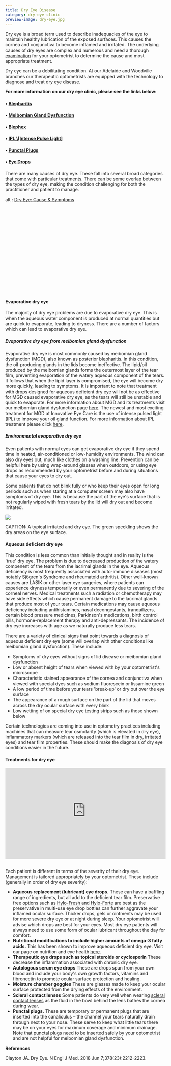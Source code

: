 ```yaml
---
title: Dry Eye Disease
category: dry-eye-clinic
preview-image: dry-eye.jpg
---
```

<div class="employee-heading">
<p><p>Dry eye is a broad term used to describe inadequacies of the eye to maintain healthy lubrication of the exposed surfaces. This causes the cornea and conjunctiva to become inflamed and irritated. The underlying causes of dry eyes are complex and numerous and need a thorough <a href="/what-we-do/eye-exam">examination</a> for your optometrist to determine the cause and most appropriate treatment. </p>
<p>Dry eye can be a debilitating condition. At our Adelaide and Woodville branches our therapeutic optometrists are equipped with the technology to diagnose and treat dry eye disease. </p>
<p><b>For more information on our dry eye clinic, please see the links below:</b></p>
<h4>• <a href="/what-we-do/blepharitis">Blepharitis</a></h4>
<h4>• <a href="/what-we-do/meibomian-gland-dysfunction">Meibomian Gland Dysfunction</a></h4>
<h4>• <a href="/what-we-do/blephex">Blephex</a></h4>
<h4>• <a href="/what-we-do/ipl">IPL \[Intense Pulse Light]</a></h4>
<h4>• <a href="/what-we-do/punctal-plugs">Punctal Plugs</a></h4>
<h4>• <a href="/what-we-do/eye-drops">Eye Drops</a></h4></p>
</div>

There are many causes of dry eye. These fall into several broad categories that come with particular treatments. There can be some overlap between the types of dry eye, making the condition challenging for both the practitioner and patient to manage.

<div class="myWrapper" style="position: relative; padding-bottom: 56.25%; height: 0;"><!--\[if IE]><iframe frameborder="0" type="text/html" src="https://2689-2347.captiv8online.com/animations/embed/one/dry-eye-cause-symptoms?player_width=100%&player_height=100%&site_company_language=34&autostart=false" width="100%" height="100%" style="position:absolute;top:0;left:0;width:100%;height:100%;"></iframe><!\[endif]--><!--\[if !IE]> <--><object data="https://2689-2347.captiv8online.com/animations/embed/one/dry-eye-cause-symptoms?player_width=100%&player_height=100%&site_company_language=34&autostart=false" type="text/html" width="100%" height="100%" style="position:absolute;top:0;left:0;width:100%;height:100%;">  alt : <a href="https://2689-2347.captiv8online.com/animations/embed/one/dry-eye-cause-symptoms?player_width=100%&player_height=100%&site_company_language=34&autostart=false">Dry Eye: Cause & Symptoms</a></object><!--> <!\[endif]--></div>

<br>

#### Evaporative dry eye

The majority of dry eye problems are due to evaporative dry eye. This is when the aqueous water component is produced at normal quantities but are quick to evaporate, leading to dryness. There are a number of factors which can lead to evaporative dry eye.

##### Evaporative dry eye from meibomian gland dysfunction

Evaporative dry eye is most commonly caused by meibomian gland dysfunction (MGD), also known as posterior blepharitis. In this condition, the oil-producing glands in the lids become ineffective. The lipid/oil produced by the meibomian glands forms the outermost layer of the tear film, preventing evaporation of the watery aqueous component of the tears. It follows that when the lipid layer is compromised, the eye will become dry more quickly, leading to symptoms. It is important to note that treatment with drops designed for aqueous deficient dry eye will not be as effective for MGD caused evaporative dry eye, as the tears will still be unstable and quick to evaporate. For more information about MGD and its treatments visit our meibomian gland dysfunction page [here](/what-we-do/meibomian-gland-dysfunction). The newest and most exciting treatment for MGD at Innovative Eye Care is the use of intense pulsed light (IPL) to improve your oil gland function. For more information about IPL treatment please click [here](/what-we-do/ipl).

##### Environmental evaporative dry eye

Even patients with normal eyes can get evaporative dry eye if they spend time in heated, air-conditioned or low-humidity environments. The wind can also dry eyes out, much like clothes on a washing line. Prevention can be helpful here by using wrap-around glasses when outdoors, or using eye drops as recommended by your optometrist before and during situations that cause your eyes to dry out. 

Some patients that do not blink fully or who keep their eyes open for long periods such as when staring at a computer screen may also have symptoms of dry eye. This is because the part of the eye's surface that is not regularly wiped with fresh tears by the lid will dry out and become irritated.

![](/uploads/dry-eye-poor-blinking.jpg)

CAPTION: A typical irritated and dry eye. The green speckling shows the dry areas on the eye surface.

#### Aqueous deficient dry eye

This condition is less common than initially thought and in reality is the 'true' dry eye. The problem is due to decreased production of the watery compenent of the tears from the lacrimal glands in the eye. Aqueous deficiency is most frequently associated with auto-immune diseases (most notably Sjögren's Syndrome and rheumatoid arthritis). Other well-known causes are LASIK or other laser eye surgeries, where patients can experience dryness temporarily or even permanently due to severing of the corneal nerves. Medical treatments such a radiation or chemotherapy may have side effects which cause permanent damage to the lacrimal glands that produce most of your tears. Certain medications may cause aqueous deficiency including antihistamines, nasal decongestants, tranquilizers, certain blood pressure medicines, Parkinson's medications, birth control pills, hormone-replacement therapy and anti-depressants. The incidence of dry eye increases with age as we naturally produce less tears. 

There are a variety of clinical signs that point towards a diagnosis of aqueous deficient dry eye (some will overlap with other conditions like meibomian gland dysfunction). These include:

* Symptoms of dry eyes without signs of lid disease or meibomian gland dysfunction
* Low or absent height of tears when viewed with by your optometrist's microscope
* Characteristic stained appearance of the cornea and conjunctiva when viewed with special dyes such as sodium fluorescein or lissamine green
* A low period of time before your tears 'break-up' or dry out over the eye surface
* The appearance of a rough surface on the part of the lid that moves across the dry ocular surface with every blink
* Low wetting of on special dry eye testing strips such as those shown below

Certain technologies are coming into use in optometry practices including machines that can measure tear osmolarity (which is elevated in dry eye), inflammatory markers (which are released into the tear film in dry, irritated eyes) and tear film properties. These should make the diagnosis of dry eye conditions easier in the future.

#### Treatments for dry eye

<div class="myWrapper" style="position: relative; padding-bottom: 56.25%; height: 0;"><iframe frameborder="0" type="text/html" src="https://2689-2347.captiv8online.com/animations/embed/one/dry-eyes?player_width=100%&player_height=100%&site_company_language=34&autostart=false" width="100%" height="100%" style="position:absolute;top:0;left:0;width:100%;height:100%;"></iframe></div>

<br>

Each patient is different in terms of the severity of their dry eye. Management is tailored appropriately by your optometrist. These include (generally in order of dry eye severity):

* <b>Aqueous replacement (lubricant) eye drops.</b> These can have a baffling range of ingredients, but all add to the deficient tear film. Preservative free options such as [Hylo-Fresh ](http://eyesolutions.com.au/collections/dry-eye-treatments/products/hylo-fresh)and [Hylo-Forte](http://eyesolutions.com.au/collections/dry-eye-treatments/products/hylo-forte) are best as the preservative in multi-use eye drop bottles can further aggravate your inflamed ocular surface. Thicker drops, gels or ointments may be used for more severe dry eye or at night during sleep. Your optometrist will advise which drops are best for your eyes. Most dry eye patients will always need to use some form of ocular lubricant throughout the day for comfort.
* <b>Nutritional modifications to include higher amounts of omega-3 fatty acids.</b> This has been shown to improve aqueous deficient dry eye. Visit our page on nutrition and eye health [here](/patient-resources/nutrition-and-supplements-for-age-related-macular-degeneration).
* <b>Therapeutic eye drops such as topical steroids or cyclosporin</b> These decrease the inflammation associated with chronic dry eye.
* <b>Autologous serum eye drops</b> These are drops spun from your own blood and include your body's own growth factors, vitamins and fibronectin to promote ocular surface protection and healing.
* <b>Moisture chamber goggles</b> These are glasses made to keep your ocular surface protected from the drying effects of the environment.
* <b>Scleral contact lenses</b> Some patients do very well when wearing [scleral contact lenses](/what-we-do/scleral-contact-lenses) as the fluid in the bowl behind the lens bathes the cornea during wear.
* <b>Punctal plugs.</b> These are temporary or permanent plugs that are inserted into the canaliculus – the channel your tears naturally drain through next to your nose. These serve to keep what little tears there may be on your eyes for maximum coverage and minimum drainage. Note that punctal plugs need to be inserted safely by your optometrist and are not helpful for meibomian gland dysfunction.

<b>References</b>

Clayton JA. Dry Eye. N Engl J Med. 2018 Jun 7;378(23):2212-2223.
